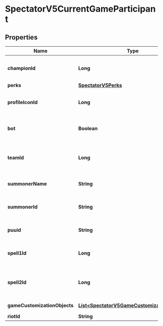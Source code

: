 

# SpectatorV5CurrentGameParticipant


## Properties

| Name | Type | Description | Notes |
|------------ | ------------- | ------------- | -------------|
|**championId** | **Long** | The ID of the champion played by this participant |  |
|**perks** | [**SpectatorV5Perks**](SpectatorV5Perks.md) |  |  [optional] |
|**profileIconId** | **Long** | The ID of the profile icon used by this participant |  |
|**bot** | **Boolean** | Flag indicating whether or not this participant is a bot |  |
|**teamId** | **Long** | The team ID of this participant, indicating the participant&#39;s team |  |
|**summonerName** | **String** | The summoner name of this participant |  |
|**summonerId** | **String** | The encrypted summoner ID of this participant |  |
|**puuid** | **String** | The encrypted puuid of this participant |  [optional] |
|**spell1Id** | **Long** | The ID of the first summoner spell used by this participant |  |
|**spell2Id** | **Long** | The ID of the second summoner spell used by this participant |  |
|**gameCustomizationObjects** | [**List&lt;SpectatorV5GameCustomizationObject&gt;**](SpectatorV5GameCustomizationObject.md) | List of Game Customizations |  |
|**riotId** | **String** |  |  [optional] |



